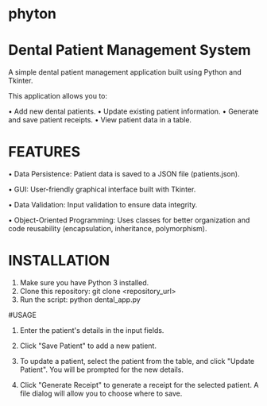 # phyton

# Dental Patient Management System

A simple dental patient management application built using Python and Tkinter.  

This application allows you to:

• Add new dental patients.
• Update existing patient information.
• Generate and save patient receipts.
• View patient data in a table.


# FEATURES 

• Data Persistence: Patient data is saved to a JSON file (patients.json).

• GUI: User-friendly graphical interface built with Tkinter.

• Data Validation: Input validation to ensure data integrity.

• Object-Oriented Programming: Uses classes for better organization and code reusability (encapsulation, inheritance, polymorphism).


# INSTALLATION

1. Make sure you have Python 3 installed.
2. Clone this repository: git clone <repository_url>
3. Run the script: python dental_app.py


#USAGE

1. Enter the patient's details in the input fields.

2. Click "Save Patient" to add a new patient.

3. To update a patient, select the patient from the table, and click "Update Patient".  You will be prompted for the new details.

4. Click "Generate Receipt" to generate a receipt for the selected patient.  A file dialog will allow you to choose where to save.